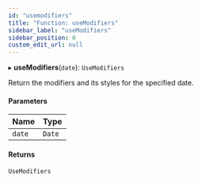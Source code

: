 ```yaml
---
id: "usemodifiers"
title: "Function: useModifiers"
sidebar_label: "useModifiers"
sidebar_position: 0
custom_edit_url: null
---
```


▸ **useModifiers**(`date`): `UseModifiers`

Return the modifiers and its styles for the specified date.

#### Parameters

| Name | Type |
| :------ | :------ |
| `date` | `Date` |

#### Returns

`UseModifiers`
